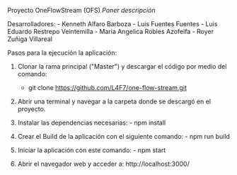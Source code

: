 Proyecto OneFlowStream (OFS)
    *Poner descripción*

Desarrolladores:
    - Kenneth Alfaro Barboza
    - Luis Fuentes Fuentes
    - Luis Eduardo Restrepo Veintemilla
    - Maria Angelica Robles Azofeifa
    - Royer Zuñiga Villareal

Pasos para la ejecución la aplicación:

1. Clonar la rama principal ("Master") y descargar el código por medio del comando: 

	- git clone https://github.com/L4F7/one-flow-stream.git

2. Abrir una terminal y navegar a la carpeta donde se descargó en el proyecto.


3. Instalar las dependencias necesarias:
          - npm install

4. Crear el Build de la aplicación con el siguiente comando:
          - npm run build

5. Iniciar la aplicación con este comando:
         - npm start
    

6. Abrir el navegador web y acceder a: http://localhost:3000/
